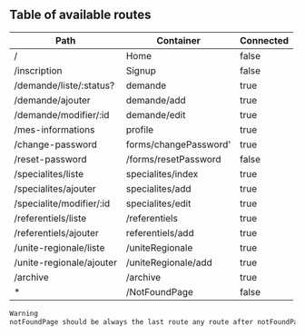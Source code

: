 ## Table of available routes

| Path                     | Container             | Connected |
| ------------------------ | --------------------- | --------- |
| /                        | Home                  | false     |
| /inscription             | Signup                | false     |
| /demande/liste/:status?  | demande               | true      |
| /demande/ajouter         | demande/add           | true      |
| /demande/modifier/:id    | demande/edit          | true      |
| /mes-informations        | profile               | true      |
| /change-password         | forms/changePassword' | true      |
| /reset-password          | /forms/resetPassword  | false     |
| /specialites/liste       | specialites/index     | true      |
| /specialites/ajouter     | specialites/add       | true      |
| /specialite/modifier/:id | specialites/edit      | true      |
| /referentiels/liste      | /referentiels         | true      |
| /referentiels/ajouter    | referentiels/add      | true      |
| /unite-regionale/liste   | /uniteRegionale       | true      |
| /unite-regionale/ajouter | /uniteRegionale/add   | true      |
| /archive                 | /archive              | true      |
| \*                       | /NotFoundPage         | false     |

```sh
Warning
notFoundPage should be always the last route any route after notFoundPage will be ignored
```
